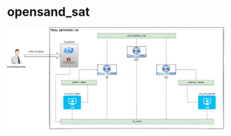 # opensand_sat

![opensand](https://github.com/6G-SANDBOX/6G-Library/blob/assets/opensand/opensand.png)
